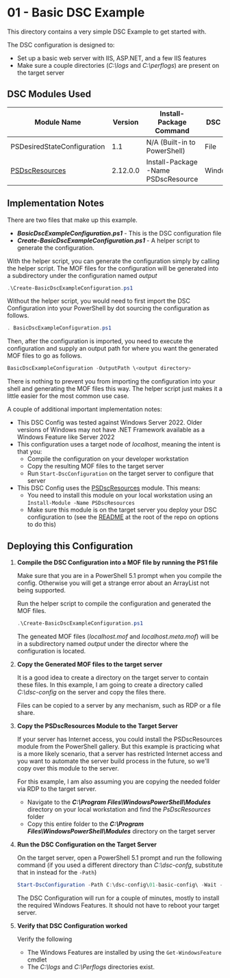 # 01 - Basic DSC Example

This directory contains a very simple DSC Example to get started with.  

The DSC configuration is designed to:

- Set up a basic web server with IIS, ASP.NET, and a few IIS features
- Make sure a couple directories (*C:\logs* and *C:\perflogs*) are present on the target server

## DSC Modules Used

| Module Name                                                    | Version  | Install-Package Command             | DSC Resources  |
|----------------------------------------------------------------|----------|-------------------------------------|----------------|
| PSDesiredStateConfiguration                                    | 1.1      | N/A (Built-in to PowerShell)        | File           |
| [PSDscResources](https://github.com/PowerShell/PSDscResources) | 2.12.0.0 | Install-Package -Name PSDscResource | WindowsFeature |

## Implementation Notes

There are two files that make up this example.

- ***BasicDscExampleConfiguration.ps1*** - This is the DSC configuration file
- ***Create-BasicDscExampleConfiguration.ps1*** - A helper script to generate the configuration.

With the helper script, you can generate the configuration simply by calling the helper script.  The MOF files for the configuration will be generated into a subdirectory under the configuration named *output*

```PowerShell
.\Create-BasicDscExampleConfiguration.ps1
```

Without the helper script, you would need to first import the DSC Configuration into your PowerShell by dot sourcing the configuration as follows.

```PowerShell
. BasicDscExampleConfiguration.ps1
```

Then, after the configuration is imported, you need to execute the configuration and supply an output path for where you want the generated MOF files to go as follows.

```PowerShell
BasicDscExampleConfiguration -OutputPath \<output directory>
```

There is nothing to prevent you from importing the configuration into your shell and generating the MOF files this way.  The helper script just makes it a little easier for the most common use case.

A couple of additional important implementation notes:

- This DSC Config was tested against Windows Server 2022.  Older versions of Windows may not have .NET Framework available as a Windows Feature like Server 2022
- This configuration uses a target node of *localhost*, meaning the intent is that you:
  - Compile the configuration on your developer workstation
  - Copy the resulting MOF files to the target server
  - Run `Start-DscConfiguration` on the target server to configure that server
- This DSC Config uses the [PSDscResources](https://github.com/PowerShell/PSDscResources) module.  This means:
  - You need to install this module on your local workstation using an `Install-Module -Name PSDscResources`
  - Make sure this module is on the target server you deploy your DSC configuration to (see the [README](./README.md) at the root of the repo on options to do this)

## Deploying this Configuration

1. **Compile the DSC Configuration into a MOF file by running the PS1 file**

    Make sure that you are in a PowerShell 5.1 prompt when you compile the config.  Otherwise you will get a strange error about an ArrayList not being supported.

    Run the helper script to compile the configuration and generated the MOF files.

    ```PowerShell
    .\Create-BasicDscExampleConfiguration.ps1
    ```

    The geneated MOF files (*localhost.mof* and *localhost.meta.mof*) will be in a subdirectory named *output* under the director where the configuration is located.

2. **Copy the Generated MOF files to the target server**

    It is a good idea to create a directory on the target server to contain these files.  In this example, I am going to create a directory called *C:\dsc-config* on the server and copy the files there.

    Files can be copied to a server by any mechanism, such as RDP or a file share.

3. **Copy the PSDscResources Module to the Target Server**

    If your server has Internet access, you could install the PSDscResources module from the PowerShell gallery.  But this example is practicing what is a more likely scenario, that a server has restricted Internet access and you want to automate the server build process in the future, so we'll copy over this module to the server.

    For this example, I am also assuming you are copying the needed folder via RDP to the target server.

    - Navigate to the ***C:\Program Files\WindowsPowerShell\Modules*** directory on your local workstation and find the *PsDscResources* folder
    - Copy this entire folder to the ***C:\Program Files\WindowsPowerShell\Modules*** directory on the target server

4. **Run the DSC Configuration on the Target Server**

    On the target server, open a PowerShell 5.1 prompt and run the following command (if you used a different directory than *C:\dsc-confg*, substitute that in instead for the `-Path`)

    ```PowerShell
    Start-DscConfiguration -Path C:\dsc-config\01-basic-config\ -Wait -Verbose -Force
    ```

    The DSC Configuration will run for a couple of minutes, mostly to install the required Windows Features.  It should not have to reboot your target server.

5. **Verify that DSC Configuration worked**

    Verify the following

    - The Windows Features are installed by using the `Get-WindowsFeature` cmdlet
    - The *C:\logs* and *C:\Perflogs* directories exist.
